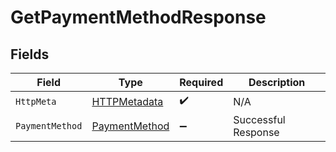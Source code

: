 # GetPaymentMethodResponse


## Fields

| Field                                                     | Type                                                      | Required                                                  | Description                                               |
| --------------------------------------------------------- | --------------------------------------------------------- | --------------------------------------------------------- | --------------------------------------------------------- |
| `HttpMeta`                                                | [HTTPMetadata](../../Models/Components/HTTPMetadata.md)   | :heavy_check_mark:                                        | N/A                                                       |
| `PaymentMethod`                                           | [PaymentMethod](../../Models/Components/PaymentMethod.md) | :heavy_minus_sign:                                        | Successful Response                                       |